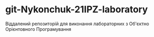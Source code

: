 # git-Nykonchuk-21IPZ-laboratory
Віддалений репозиторій для виконання лабораторних з Об'єктно Орієнтовного Програмування
